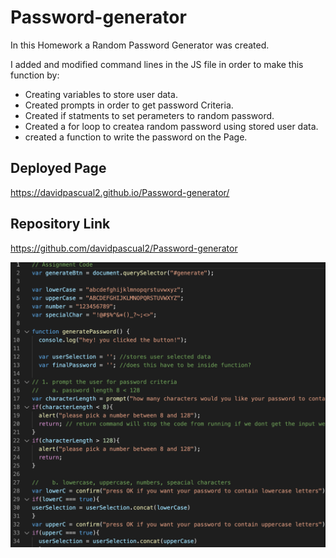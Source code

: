 # Password-generator

In this Homework a Random Password Generator was created. 

I added and modified command lines in the JS file in order to make this function by:

* Creating variables to store user data.
* Created prompts in order to get password Criteria. 
* Created if statments to set perameters to random password.
* Created a for loop to createa random password using stored user data.
* created a function to write the password on the Page. 

## Deployed Page
https://davidpascual2.github.io/Password-generator/

## Repository Link
https://github.com/davidpascual2/Password-generator

![](./HW2-screenshot.png)